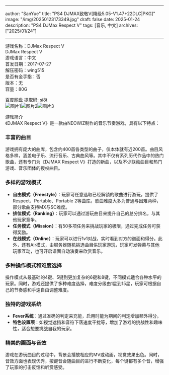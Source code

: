 
---
author: "SanYue"
title: "PS4 DJMAX致敬V[降级5.05-V1.47+22DLC|PKG]"
image: "/img/20250123173349.jpg"
draft: false
date: 2025-01-24
description: "PS4 DJMax Respect V"
tags: [音乐, 中文]
archives: ["2025/01/24"]

---

游戏名称：DJMax Respect V   
DJMax Respect V    
游戏语言：中文  
首发日期：2017-07-27  
解压密码：wing515  
是否有金手指：否  
版本：无   
容量：80G

[百度网盘](https://pan.baidu.com/s/1C6EHY65oyd2n4Bs-c8hFPw) 提取码: si8t  
![图片1](/img/2bdc8e.jpg)![图片2](/img/00daad.jpg)![图片3](/img/03a186.jpg)  

游戏简介  
《DJMAX Respect V》是一款由NEOWIZ制作的音乐节奏游戏，具有以下特点：

### 丰富的曲目
游戏拥有庞大的曲库，包含约400首各类型的曲子，仅本体就有近200首。曲目风格多样，涵盖电子乐、流行音乐、古典曲风等。其中不仅有系列历代作品中的热门歌曲，还有专门为《DJMAX Respect V》打造的新曲，以及不少联动曲目和热门游戏、音乐团体的授权曲目。

### 多样的游戏模式
- **自由模式（Freestyle）**：玩家可任意选取已经解锁的歌曲进行游玩，提供了Respect、Portable、Portable 2等曲库。歌曲难度大多为普通与困难两种，部分歌曲支持MX与SC难度。
- **排位模式（Ranking）**：玩家可以通过游玩曲目来提升自己的总分排名，与其他玩家竞争。
- **任务模式（Mission）**：有50多项任务来挑战玩家的极限，通过完成任务可获得奖励。
- **在线模式（Online）**：玩家可以进行1v1对战，实时看到对方的谱面和得分。此外，还有Air模式，由服务器随机挑选曲目供玩家游玩，玩家可发弹幕与其他玩家互动，也可开启谱面自动演奏来欣赏音乐。

### 多种操作模式和难度选择
操作模式从最基础的4键、5键到更加复杂的6键和8键，不同模式适合各种水平的玩家。同时，游戏还提供了多种难度选择，难度分级由1星到15星，玩家可根据自己的节奏感和手速自由调整难度。

### 独特的游戏系统
- **Fever系统**：通过准确的判定来充能，启用时能为期间的判定增加额外得分。
- **特色设置项**：如视觉遮挡和音符下落速度干扰等，增加了游戏的挑战性和趣味性，适合想要挑战自我的玩家。

### 精美的画面与音效
游戏在游玩曲目的过程中，背景会播放相应的MV或动画，视觉效果出色。同时，音效方面也表现优秀，按键音会随曲目的进行不断变化，每个键都有多个音，增强了玩家的打击反馈和听赏感受。
